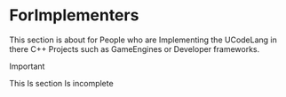 # ForImplementers

This section is about for People who are Implementing the UCodeLang in there C++ Projects such as 
GameEngines or Developer frameworks.

>[!IMPORTANT]
>This Is section Is incomplete
>